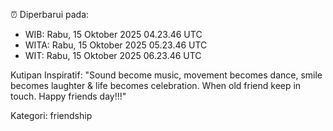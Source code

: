 ⏰ Diperbarui pada:
- WIB: Rabu, 15 Oktober 2025 04.23.46 UTC
- WITA: Rabu, 15 Oktober 2025 05.23.46 UTC
- WIT: Rabu, 15 Oktober 2025 06.23.46 UTC

Kutipan Inspiratif:
"Sound become music, movement becomes dance, smile becomes laughter & life becomes celebration. When old friend keep in touch. Happy friends day!!!"


Kategori: friendship

